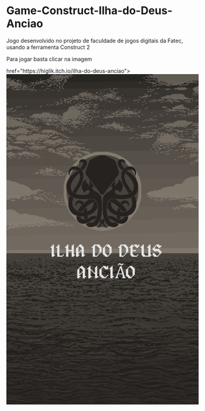 # Game-Construct-Ilha-do-Deus-Anciao
Jogo desenvolvido no projeto de faculdade de jogos digitais da Fatec, usando a ferramenta Construct 2
<p> Para jogar basta clicar na imagem </p>
 <a> href="https://higlik.itch.io/ilha-do-deus-anciao">
  <img src="Logo_game.jfif" alt="Logo">
 </a>

